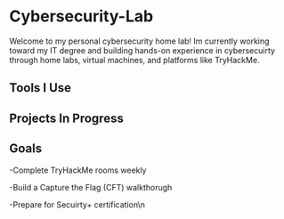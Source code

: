 # Cybersecurity-Lab
Welcome to my personal cybersecurity home lab!
Im currently working toward my IT degree and building hands-on experience in cybersecuirty through home labs, virtual machines, and platforms like TryHackMe.

## Tools I Use

## Projects In Progress

## Goals

-Complete TryHackMe rooms weekly

-Build a Capture the Flag (CFT) walkthorugh

-Prepare for Secuirty+ certification\n

